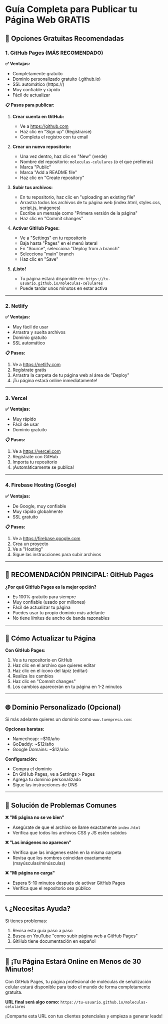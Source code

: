 # Guía Completa para Publicar tu Página Web GRATIS

## 🌟 Opciones Gratuitas Recomendadas

### 1. GitHub Pages (MÁS RECOMENDADO)
**✅ Ventajas:**
- Completamente gratuito
- Dominio personalizado gratuito (.github.io)
- SSL automático (https://)
- Muy confiable y rápido
- Fácil de actualizar

**📋 Pasos para publicar:**

1. **Crear cuenta en GitHub:**
   - Ve a https://github.com
   - Haz clic en "Sign up" (Registrarse)
   - Completa el registro con tu email

2. **Crear un nuevo repositorio:**
   - Una vez dentro, haz clic en "New" (verde)
   - Nombre del repositorio: `moleculas-celulares` (o el que prefieras)
   - Marca "Public"
   - Marca "Add a README file"
   - Haz clic en "Create repository"

3. **Subir tus archivos:**
   - En tu repositorio, haz clic en "uploading an existing file"
   - Arrastra todos los archivos de tu página web (index.html, styles.css, script.js, imágenes)
   - Escribe un mensaje como "Primera versión de la página"
   - Haz clic en "Commit changes"

4. **Activar GitHub Pages:**
   - Ve a "Settings" en tu repositorio
   - Baja hasta "Pages" en el menú lateral
   - En "Source", selecciona "Deploy from a branch"
   - Selecciona "main" branch
   - Haz clic en "Save"

5. **¡Listo!**
   - Tu página estará disponible en: `https://tu-usuario.github.io/moleculas-celulares`
   - Puede tardar unos minutos en estar activa

---

### 2. Netlify
**✅ Ventajas:**
- Muy fácil de usar
- Arrastra y suelta archivos
- Dominio gratuito
- SSL automático

**📋 Pasos:**
1. Ve a https://netlify.com
2. Regístrate gratis
3. Arrastra la carpeta de tu página web al área de "Deploy"
4. ¡Tu página estará online inmediatamente!

---

### 3. Vercel
**✅ Ventajas:**
- Muy rápido
- Fácil de usar
- Dominio gratuito

**📋 Pasos:**
1. Ve a https://vercel.com
2. Regístrate con GitHub
3. Importa tu repositorio
4. ¡Automáticamente se publica!

---

### 4. Firebase Hosting (Google)
**✅ Ventajas:**
- De Google, muy confiable
- Muy rápido globalmente
- SSL gratuito

**📋 Pasos:**
1. Ve a https://firebase.google.com
2. Crea un proyecto
3. Ve a "Hosting"
4. Sigue las instrucciones para subir archivos

---

## 🎯 RECOMENDACIÓN PRINCIPAL: GitHub Pages

**¿Por qué GitHub Pages es la mejor opción?**
- Es 100% gratuito para siempre
- Muy confiable (usado por millones)
- Fácil de actualizar tu página
- Puedes usar tu propio dominio más adelante
- No tiene límites de ancho de banda razonables

---

## 📱 Cómo Actualizar tu Página

**Con GitHub Pages:**
1. Ve a tu repositorio en GitHub
2. Haz clic en el archivo que quieres editar
3. Haz clic en el ícono del lápiz (editar)
4. Realiza los cambios
5. Haz clic en "Commit changes"
6. Los cambios aparecerán en tu página en 1-2 minutos

---

## 🌐 Dominio Personalizado (Opcional)

Si más adelante quieres un dominio como `www.tuempresa.com`:

**Opciones baratas:**
- Namecheap: ~$10/año
- GoDaddy: ~$12/año
- Google Domains: ~$12/año

**Configuración:**
- Compra el dominio
- En GitHub Pages, ve a Settings > Pages
- Agrega tu dominio personalizado
- Sigue las instrucciones de DNS

---

## 🔧 Solución de Problemas Comunes

**❌ "Mi página no se ve bien"**
- Asegúrate de que el archivo se llame exactamente `index.html`
- Verifica que todos los archivos CSS y JS estén subidos

**❌ "Las imágenes no aparecen"**
- Verifica que las imágenes estén en la misma carpeta
- Revisa que los nombres coincidan exactamente (mayúsculas/minúsculas)

**❌ "Mi página no carga"**
- Espera 5-10 minutos después de activar GitHub Pages
- Verifica que el repositorio sea público

---

## 📞 ¿Necesitas Ayuda?

Si tienes problemas:
1. Revisa esta guía paso a paso
2. Busca en YouTube "como subir página web a GitHub Pages"
3. GitHub tiene documentación en español

---

## 🚀 ¡Tu Página Estará Online en Menos de 30 Minutos!

Con GitHub Pages, tu página profesional de moléculas de señalización celular estará disponible para todo el mundo de forma completamente gratuita.

**URL final será algo como:**
`https://tu-usuario.github.io/moleculas-celulares`

¡Comparte esta URL con tus clientes potenciales y empieza a generar leads!

